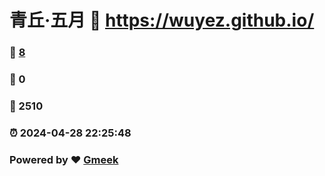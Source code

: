 # 青丘·五月 :link: https://wuyez.github.io/ 
### :page_facing_up: [8](https://wuyez.github.io//tag.html) 
### :speech_balloon: 0 
### :hibiscus: 2510 
### :alarm_clock: 2024-04-28 22:25:48 
### Powered by :heart: [Gmeek](https://github.com/Meekdai/Gmeek)
